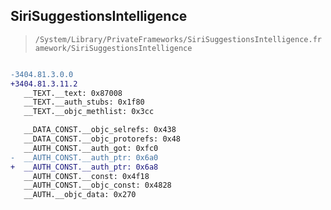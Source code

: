## SiriSuggestionsIntelligence

> `/System/Library/PrivateFrameworks/SiriSuggestionsIntelligence.framework/SiriSuggestionsIntelligence`

```diff

-3404.81.3.0.0
+3404.81.3.11.2
   __TEXT.__text: 0x87008
   __TEXT.__auth_stubs: 0x1f80
   __TEXT.__objc_methlist: 0x3cc

   __DATA_CONST.__objc_selrefs: 0x438
   __DATA_CONST.__objc_protorefs: 0x48
   __AUTH_CONST.__auth_got: 0xfc0
-  __AUTH_CONST.__auth_ptr: 0x6a0
+  __AUTH_CONST.__auth_ptr: 0x6a8
   __AUTH_CONST.__const: 0x4f18
   __AUTH_CONST.__objc_const: 0x4828
   __AUTH.__objc_data: 0x270

```
